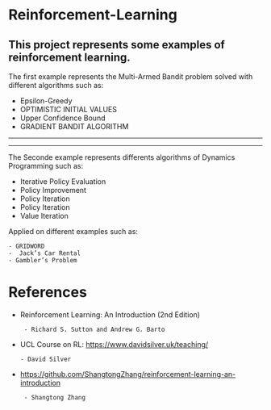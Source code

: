 # Reinforcement-Learning
This project represents some examples of reinforcement learning.
----------------------------------------------------------------------------------------------------------------------------------------------------------
The first example represents the Multi-Armed Bandit problem solved with different algorithms such as: 
* Epsilon-Greedy 
* OPTIMISTIC INITIAL VALUES 
* Upper Confidence Bound 
* GRADIENT BANDIT ALGORITHM 
__________________________________________________________________________________________________________________________________________________________
----------------------------------------------------------------------------------------------------------------------------------------------------------
The Seconde example represents differents algorithms of Dynamics Programming such as:
* Iterative Policy Evaluation
* Policy Improvement
* Policy Iteration
* Policy Iteration 
* Value Iteration 

Applied on different examples such as:

    - GRIDWORD
    -  Jack’s Car Rental
    - Gambler’s Problem

# References
* Reinforcement Learning: An Introduction (2nd Edition)

       - Richard S. Sutton and Andrew G. Barto
*  UCL Course on RL: https://www.davidsilver.uk/teaching/

       - David Silver
* https://github.com/ShangtongZhang/reinforcement-learning-an-introduction

       - Shangtong Zhang 

